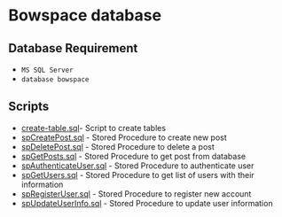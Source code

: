 # Bowspace database

## Database Requirement

- `MS SQL Server`
- `database bowspace`

## Scripts

- [create-table.sql](create-table.sql)- Script to create tables
- [spCreatePost.sql](Stored-Procedures/post/spCreatePost.sql) - Stored Procedure to create new post
- [spDeletePost.sql](Stored-Procedures/post/spDeletePost.sql) - Stored Procedure to delete a post
- [spGetPosts.sql](Stored-Procedures/post/spGetPosts.sql) - Stored Procedure to get post from database
- [spAuthenticateUser.sql](Stored-Procedures/user/spAuthenticateUser.sql) - Stored Procedure to authenticate user
- [spGetUsers.sql](Stored-Procedures/user/spGetUsers.sql) - Stored Procedure to get list of users with their information
- [spRegisterUser.sql](Stored-Procedures/user/spRegisterUser.sql) - Stored Procedure to register new account
- [spUpdateUserInfo.sql](Stored-Procedures/user/spUpdateUserInfo.sql) - Stored Procedure to update user information